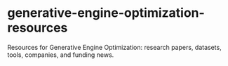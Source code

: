 # generative-engine-optimization-resources
Resources for Generative Engine Optimization: research papers, datasets, tools, companies, and funding news.
